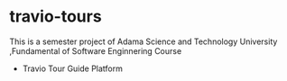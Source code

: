 # travio-tours
This is a semester project of Adama Science and Technology University ,Fundamental of Software Enginnering Course
* Travio Tour Guide Platform
